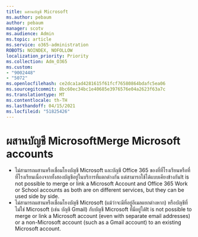 ```yaml
---
title: ผสานบัญชี Microsoft
ms.author: pebaum
author: pebaum
manager: scotv
ms.audience: Admin
ms.topic: article
ms.service: o365-administration
ROBOTS: NOINDEX, NOFOLLOW
localization_priority: Priority
ms.collection: Adm_O365
ms.custom:
- "9002448"
- "5072"
ms.openlocfilehash: ce2dca1ad4281615f61fcf76580864bdafc5ea06
ms.sourcegitcommit: 8bc60ec34bc1e40685e3976576e04a2623f63a7c
ms.translationtype: MT
ms.contentlocale: th-TH
ms.lasthandoff: 04/15/2021
ms.locfileid: "51825426"
---
```

# <a name="merge-microsoft-accounts"></a><span data-ttu-id="29ab5-102">ผสานบัญชี Microsoft</span><span class="sxs-lookup"><span data-stu-id="29ab5-102">Merge Microsoft accounts</span></span>

- <span data-ttu-id="29ab5-103">ไม่สามารถผสานหรือเชื่อมโยงบัญชี Microsoft และบัญชี Office 365 ของที่ที่โรงเรียนหรือที่ที่โรงเรียนเนื่องจากทั้งสองบัญชีอยู่ในบริการที่แตกต่างกัน แต่สามารถใช้ได้แบบเคียงข้างกัน</span><span class="sxs-lookup"><span data-stu-id="29ab5-103">It is not possible to merge or link a Microsoft Account and Office 365 Work or School accounts as both are on different services, but they can be used side by side.</span></span>
- <span data-ttu-id="29ab5-104">ไม่สามารถผสานหรือเชื่อมโยงบัญชี Microsoft (แม้ว่าจะมีที่อยู่อีเมลแยกต่างหาก) หรือบัญชีที่ไม่ใช่ Microsoft (เช่น บัญชี Gmail) กับบัญชี Microsoft ที่มีอยู่ได้</span><span class="sxs-lookup"><span data-stu-id="29ab5-104">It is not possible to merge or link a Microsoft account (even with separate email addresses) or a non-Microsoft account (such as a Gmail account) to an existing Microsoft account.</span></span>
